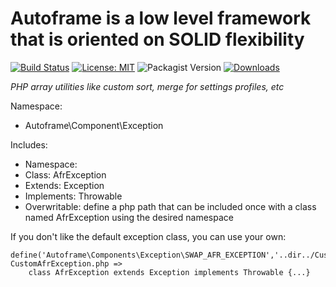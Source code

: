 # Autoframe is a low level framework that is oriented on SOLID flexibility

[![Build Status](https://github.com/autoframe/components-exception/workflows/PHPUnit-tests/badge.svg?branch=main)](https://github.com/autoframe/components-exception/actions?query=branch:main)
[![License: MIT](https://img.shields.io/badge/License-MIT-green.svg)](https://opensource.org/licenses/MIT)
![Packagist Version](https://img.shields.io/packagist/v/autoframe/components-exception?label=packagist%20stable)
[![Downloads](https://img.shields.io/packagist/dm/autoframe/components-exception.svg)](https://packagist.org/packages/autoframe/components-exception)

*PHP array utilities like custom sort, merge for settings profiles, etc*

Namespace:
- Autoframe\\Component\\Exception

Includes:
- Namespace: 
- Class: AfrException
- Extends: Exception
- Implements: Throwable
- Overwritable: define a php path that can be included once with a class named AfrException using the desired namespace

If you don't like the default exception class, you can use your own:

    define('Autoframe\Components\Exception\SWAP_AFR_EXCEPTION','..dir../CustomAfrException.php');
	CustomAfrException.php =>
        class AfrException extends Exception implements Throwable {...}
